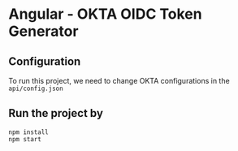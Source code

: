 # Angular - OKTA OIDC Token Generator

## Configuration

To run this project, we need to change OKTA configurations in the ``api/config.json``

## Run the project by

```shell
npm install
npm start
```
